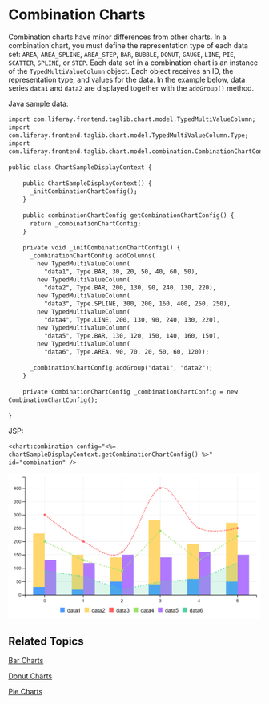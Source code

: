 # Combination Charts [](id=combination-charts)

Combination charts have minor differences from other charts. In a combination
chart, you must define the representation type of each data set: `AREA`,
`AREA_SPLINE`, `AREA_STEP`, `BAR`, `BUBBLE`, `DONUT`, `GAUGE`, `LINE`, `PIE`,
`SCATTER`, `SPLINE`, or `STEP`. Each data set in a combination chart is an
instance of the `TypedMultiValueColumn` object. Each object receives an ID, the
representation type, and values for the data. In the example below, data series
`data1` and `data2` are displayed together with the `addGroup()` method. 

Java sample data:

    import com.liferay.frontend.taglib.chart.model.TypedMultiValueColumn;
    import com.liferay.frontend.taglib.chart.model.TypedMultiValueColumn.Type;
    import com.liferay.frontend.taglib.chart.model.combination.CombinationChartConfig;

    public class ChartSampleDisplayContext {

        public ChartSampleDisplayContext() {
          _initCombinationChartConfig();
        }

        public combinationChartConfig getCombinationChartConfig() {
          return _combinationChartConfig;
        }

        private void _initCombinationChartConfig() {
          _combinationChartConfig.addColumns(
            new TypedMultiValueColumn(
              "data1", Type.BAR, 30, 20, 50, 40, 60, 50),
            new TypedMultiValueColumn(
              "data2", Type.BAR, 200, 130, 90, 240, 130, 220),
            new TypedMultiValueColumn(
              "data3", Type.SPLINE, 300, 200, 160, 400, 250, 250),
            new TypedMultiValueColumn(
              "data4", Type.LINE, 200, 130, 90, 240, 130, 220),
            new TypedMultiValueColumn(
              "data5", Type.BAR, 130, 120, 150, 140, 160, 150),
            new TypedMultiValueColumn(
              "data6", Type.AREA, 90, 70, 20, 50, 60, 120));

          _combinationChartConfig.addGroup("data1", "data2");
        }
        
        private CombinationChartConfig _combinationChartConfig = new CombinationChartConfig();

    }

JSP:

    <chart:combination config="<%= chartSampleDisplayContext.getCombinationChartConfig() %>" id="combination" />
    
![Figure 1: A combination chart displays a variety of data set types.](../../../images/chart-taglib-combination.png)

## Related Topics [](id=related-topics)

[Bar Charts](/develop/tutorials/-/knowledge_base/7-1/bar-charts)

[Donut Charts](/develop/tutorials/-/knowledge_base/7-1/donut-charts)

[Pie Charts](/develop/tutorials/-/knowledge_base/7-1/pie-charts)
